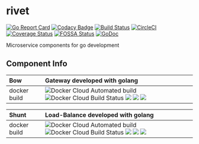 # rivet

[![Go Report Card](https://goreportcard.com/badge/github.com/ennoo/rivet)](https://goreportcard.com/report/github.com/ennoo/rivet)
[![Codacy Badge](https://api.codacy.com/project/badge/Grade/474e759e4a7b48c3b4aaefda5079f1d3)](https://www.codacy.com/app/aberic/rivet?utm_source=github.com&amp;utm_medium=referral&amp;utm_content=ennoo/rivet&amp;utm_campaign=Badge_Grade)
[![Build Status](https://www.travis-ci.org/ennoo/rivet.svg?branch=master)](https://www.travis-ci.org/ennoo/rivet)
[![CircleCI](https://circleci.com/gh/ennoo/rivet.svg?style=svg)](https://circleci.com/gh/ennoo/rivet)
[![Coverage Status](https://coveralls.io/repos/github/ennoo/rivet/badge.svg?branch=master)](https://coveralls.io/github/ennoo/rivet?branch=master)
[![FOSSA Status](https://app.fossa.io/api/projects/git%2Bgithub.com%2Fennoo%2Frivet.svg?type=shield)](https://app.fossa.io/projects/git%2Bgithub.com%2Fennoo%2Frivet?ref=badge_shield)
[![GoDoc](https://godoc.org/github.com/ennoo/rivet?status.svg)](https://godoc.org/github.com/ennoo/rivet)

Microservice components for go development

Component Info
------------

| Bow            | Gateway developed with golang                                        |
| :------------- |:-----------------------------------------------------------------|
| docker build   | ![Docker Cloud Automated build](https://img.shields.io/docker/cloud/automated/ennoo/bow.svg) ![Docker Cloud Build Status](https://img.shields.io/docker/cloud/build/ennoo/bow.svg) [![](https://images.microbadger.com/badges/image/ennoo/bow.svg)](https://microbadger.com/images/ennoo/bow "Get your own image badge on microbadger.com") [![](https://images.microbadger.com/badges/version/ennoo/bow.svg)](https://microbadger.com/images/ennoo/bow "Get your own version badge on microbadger.com") [![](https://images.microbadger.com/badges/license/ennoo/bow.svg)](https://microbadger.com/images/ennoo/bow "Get your own license badge on microbadger.com")|


| Shunt          | Load-Balance developed with golang                                   |
| :------------- |:-----------------------------------------------------------------|
| docker build   | ![Docker Cloud Automated build](https://img.shields.io/docker/cloud/automated/ennoo/shunt.svg) ![Docker Cloud Build Status](https://img.shields.io/docker/cloud/build/ennoo/shunt.svg) [![](https://images.microbadger.com/badges/image/ennoo/shunt.svg)](https://microbadger.com/images/ennoo/shunt "Get your own image badge on microbadger.com") [![](https://images.microbadger.com/badges/version/ennoo/shunt.svg)](https://microbadger.com/images/ennoo/shunt "Get your own version badge on microbadger.com") [![](https://images.microbadger.com/badges/license/ennoo/shunt.svg)](https://microbadger.com/images/ennoo/shunt "Get your own license badge on microbadger.com")|


